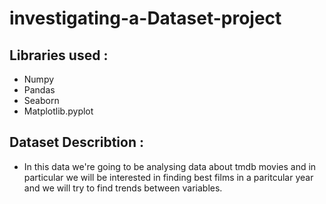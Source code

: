 # investigating-a-Dataset-project 

## Libraries used : 
- Numpy
- Pandas 
- Seaborn
- Matplotlib.pyplot

## Dataset Describtion : 
- In this data we're going to be analysing data about tmdb movies and in particular we will be interested in finding best films in a paritcular year and we will try to find trends between variables.
